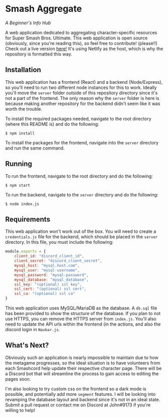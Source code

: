 Smash Aggregate
======================
_A Beginner's Info Hub_

A web application dedicated to aggregating character-specific resources for Super Smash Bros. Ultimate. This web application is open source (obviously, since you're reading this), so feel free to contribute! (please!!) Check out a live version [here!](https://sa.johnbest.me) It's using Netlify as the host, which is why the repository is formatted this way.

Installation
-----------
This web application has a frontend (React) and a backend (Node/Express), so you'll need to run two different node instances for this to work. Ideally you'll move the `server` folder outside of this repository directory since it's not a part of the frontend. The only reason why the `server` folder is here is because making another repository for the backend didn't seem like it was worth the trouble.

To install the required packages needed, navigate to the root directory (where this README is) and do the following:
```
$ npm install
```

To install the packages for the frontend, navigate into the `server` directory and run the same command.

Running
-----------
To run the frontend, navigate to the root directory and do the following:
```
$ npm start
```

To run the backend, navigate to the `server` directory and do the following:
```
$ node index.js
```

Requirements
-----------
This web application won't work out of the box. You will need to create a `credentials.js` file for the backend, which should be placed in the `server` directory. In this file, you must include the following:
```js
module.exports = {
    client_id: "discord_client_id",
    client_secret: "discord_client_secret",
    mysql_host: "mysql.host.com",
    mysql_user: "mysql-username",
    mysql_password: "mysql-password",
    mysql_database: "mysql_database",
    ssl_key: "(optional) ssl key",
    ssl_cert: "(optional) ssl cert",
    ssl_ca: "(optional) ssl ca"
}
```

This web application uses MySQL/MariaDB as the database. A `db.sql` file has been provided to show the structure of the database. If you plan to not use HTTPS, you can remove the HTTPS server from `index.js`. You'll also need to update the API urls within the frontend (in the actions, and also the discord login in `Navbar.js`.

What's Next?
-----------
Obviously such an application is nearly impossible to maintain due to how the metagame progresses, so the ideal situation is to have volunteers from each Smashcord help update their respective character page. There will be a Discord bot that will streamline the process to gain access to editing the pages soon.

I'm also looking to try custom css on the frontend so a dark mode is possible, and potentially add more `segment` features. I will be looking into revamping the database layout and backend since it's not in an ideal state. Submit a pull request or contact me on Discord at John#9173 if you're willing to help!
